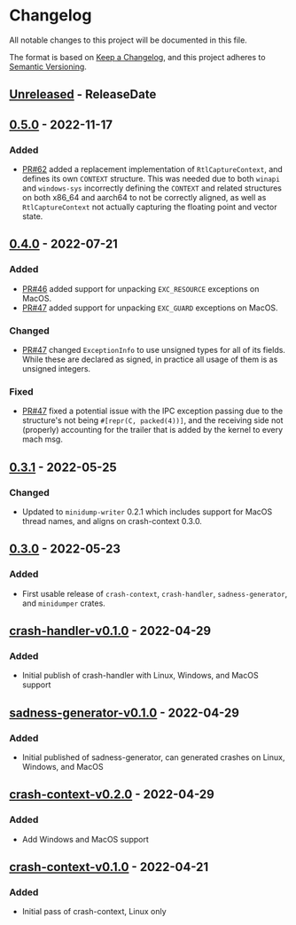 <!-- markdownlint-disable blanks-around-headings blanks-around-lists no-duplicate-heading -->

# Changelog

All notable changes to this project will be documented in this file.

The format is based on [Keep a Changelog](https://keepachangelog.com/en/1.0.0/),
and this project adheres to [Semantic Versioning](https://semver.org/spec/v2.0.0.html).

<!-- next-header -->
## [Unreleased] - ReleaseDate
## [0.5.0] - 2022-11-17
### Added
- [PR#62](https://github.com/EmbarkStudios/crash-handling/pull/62) added a replacement implementation of `RtlCaptureContext`, and defines its own `CONTEXT` structure. This was needed due to both `winapi` and `windows-sys` incorrectly defining the `CONTEXT` and related structures on both x86_64 and aarch64 to not be correctly aligned, as well as `RtlCaptureContext` not actually capturing the floating point and vector state.

## [0.4.0] - 2022-07-21
### Added
- [PR#46](https://github.com/EmbarkStudios/crash-handling/pull/46) added support for unpacking `EXC_RESOURCE` exceptions on MacOS.
- [PR#47](https://github.com/EmbarkStudios/crash-handling/pull/47) added support for unpacking `EXC_GUARD` exceptions on MacOS.

### Changed
- [PR#47](https://github.com/EmbarkStudios/crash-handling/pull/47) changed `ExceptionInfo` to use unsigned types for all of its fields. While these are declared as signed, in practice all usage of them is as unsigned integers.

### Fixed
- [PR#47](https://github.com/EmbarkStudios/crash-handling/pull/47) fixed a potential issue with the IPC exception passing due to the structure's not being `#[repr(C, packed(4))]`, and the receiving side not (properly) accounting for the trailer that is added by the kernel to every mach msg.

## [0.3.1] - 2022-05-25
### Changed
- Updated to `minidump-writer` 0.2.1 which includes support for MacOS thread names, and aligns on crash-context 0.3.0.

## [0.3.0] - 2022-05-23
### Added
- First usable release of `crash-context`, `crash-handler`, `sadness-generator`, and `minidumper` crates.

## [crash-handler-v0.1.0] - 2022-04-29
### Added
- Initial publish of crash-handler with Linux, Windows, and MacOS support

## [sadness-generator-v0.1.0] - 2022-04-29
### Added
- Initial published of sadness-generator, can generated crashes on Linux, Windows, and MacOS

## [crash-context-v0.2.0] - 2022-04-29
### Added
- Add Windows and MacOS support

## [crash-context-v0.1.0] - 2022-04-21
### Added
- Initial pass of crash-context, Linux only

<!-- next-url -->
[Unreleased]: https://github.com/EmbarkStudios/crash-handling/compare/crash-context-0.5.0...HEAD
[0.5.0]: https://github.com/EmbarkStudios/crash-handling/compare/crash-context-0.4.0...crash-context-0.5.0
[0.4.0]: https://github.com/EmbarkStudios/crash-handling/compare/0.3.1...crash-context-0.4.0
[0.3.1]: https://github.com/EmbarkStudios/crash-handling/compare/0.3.0...0.3.1
[0.3.0]: https://github.com/EmbarkStudios/crash-handling/compare/crash-handler-v0.1.0...0.3.0
[crash-handler-v0.1.0]: https://github.com/EmbarkStudios/crash-handling/releases/tag/crash-handler-v0.1.0
[sadness-generator-v0.1.0]: https://github.com/EmbarkStudios/crash-handling/releases/tag/sadness-generator-v0.1.0
[crash-context-v0.2.0]: https://github.com/EmbarkStudios/crash-handling/releases/tag/crash-context-v0.2.0
[crash-context-v0.1.0]: https://github.com/EmbarkStudios/crash-handling/releases/tag/crash-context-v0.1.0
